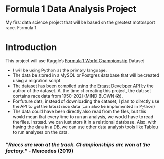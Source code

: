 # Formula 1 Data Analysis Project

My first data science project that will be based on the greatest motorsport race. Formula 1.

# Introduction

This project will use Kaggle’s [Formula 1 World Championship](https://www.kaggle.com/rohanrao/formula-1-world-championship-1950-2020) Dataset

- I will be using Python as the primary language.
- The data be stored in a MySQL or Postgres database that will be created using a migration script.
- The dataset has been compiled using the [Ergast Developer API](http://ergast.com/mrd/) by the author of the dataset. At the time of creating this project, the dataset contains race data from 1950-2021 (MIND BLOWN 😱).
- For future data, instead of downloading the dataset, I plan to directly use the API to get the latest race data (can also be implemented in Python)
- The data could have been directly also read from the files, but this would mean that every time to run an analysis, we would have to read the files. Instead, we can just store it in a relational database. Also, with having the data in a DB, we can use other data analysis tools like Tableu to run analyses on the data.

### _"Races are won at the track. Championships are won at the factory."_ - Mercedes (2019)